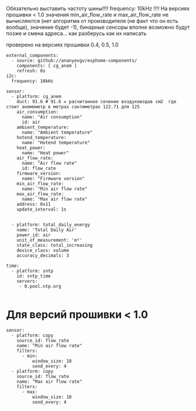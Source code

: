 Обязательно выставить частоту шины!!!!   frequency: 10kHz   !!!!
На версиях прошивки < 1.0 значения min_air_flow_rate и max_air_flow_rate не вычисляются (нет алгоритма от производителя (не факт что он есть вообще), значение будет -1), бинарные сенсоры  вполне возможно будут позже и смена адреса... как разберусь как их написать

проверено на версиях прошивки 0.4, 0.5, 1.0


```
external_components:
  - source: github://ananyevgv/esphome-components/
    components: [ cg_anem ]
    refresh: 0s
i2c:
  frequency: 10kHz

sensor:
  - platform: cg_anem
    duct: 91.6 # 91.6 = расчитанное сечение воздуховодав см2  где стоит анемометр в метрах сантиметрах 122.71 для 125
    air_consumption:
      name: "Air consumption"
      id: air
    ambient_temperature:
      name: "Ambient temperature"
    hotend_temperature:
      name: "Hotend temperature"
    heat_power:
      name: "Heat power"
    air_flow_rate:
      name: "Air flow rate"
      id: flow_rate
    firmware_version:
      name: "Firmware version"
    min_air_flow_rate:
      name: "Min air flow rate"
    max_air_flow_rate:
      name: "Max air flow rate"
    address: 0x11
    update_interval: 1s


  - platform: total_daily_energy
    name: 'Total Daily Air'
    power_id: air
    unit_of_measurement: 'm³'
    state_class: total_increasing
    device_class: volume
    accuracy_decimals: 3

time:
  - platform: sntp
    id: sntp_time
    servers:
     - 0.pool.ntp.org


```

# Для версий прошивки < 1.0
```
sensor:
  - platform: copy
    source_id: flow_rate
    name: "Min air flow rate"
    filters:
      - min:
          window_size: 10
          send_every: 4
  - platform: copy
    source_id: flow_rate
    name: "Max air flow rate"
    filters:
      - max:
          window_size: 10
          send_every: 4
```
